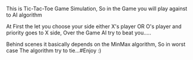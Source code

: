 This is Tic-Tac-Toe Game Simulation, So in the Game you will  play against to AI algorithm 

  At First the let you choose your side either X's player OR O's player 
  and priority goes to X side, Over the Game AI try to beat you.....


Behind scenes it basically depends on the MinMax algorithm, So in worst case The algorithm try to tie...#Enjoy :)
